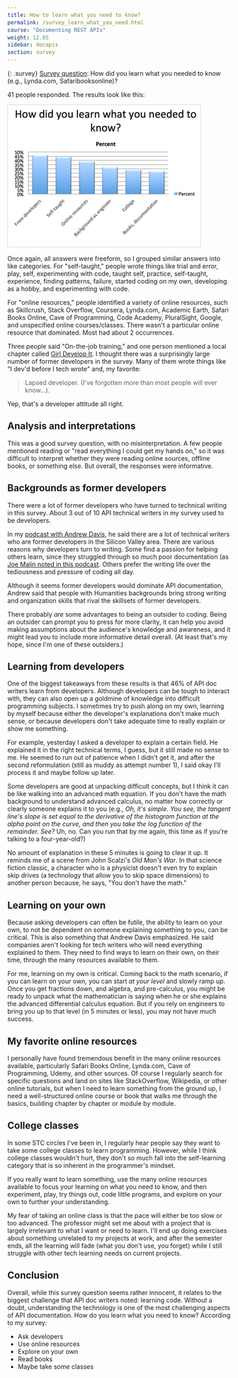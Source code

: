 ```yaml
---
title: How to learn what you need to know?
permalink: /survey_learn_what_you_need.html
course: "Documenting REST APIs"
weight: 12.85
sidebar: docapis
section: survey
---
```


{: .survey}
[Survey question](survey_introduction): How did you learn what you needed to know (e.g., Lynda.com, Safaribooksonline)?

41 people responded. The results look like this:

![howlearn2](/images/howlearn2.png)

Once again, all answers were freeform, so I grouped similar answers into like categories. For "self-taught," people wrote things like trial and error, play, self, experimenting with code, taught self, practice, self-taught, experience, finding patterns, failure, started coding on my own, developing as a hobby, and experimenting with code.

For "online resources," people identified a variety of online resources, such as Skillcrush, Stack Overflow, Coursera, Lynda.com, Academic Earth, Safari Books Online, Cave of Programming, Code Academy, PluralSight, Google, and unspecified online courses/classes. There wasn't a particular online resource that dominated. Most had about 2 occurrences.

Three people said "On-the-job training," and one person mentioned a local chapter called [Girl Develop It](http://www.girldevelopit.com/). I thought there was a surprisingly large number of former developers in the survey. Many of them wrote things like "I dev'd before I tech wrote" and, my favorite:

> Lapsed developer. (I've forgotten more than most people will ever know…).

Yep, that's a developer attitude all right.

## Analysis and interpretations

This was a good survey question, with no misinterpretation. A few people mentioned reading or "read everything I could get my hands on," so it was difficult to interpret whether they were reading online sources, offline books, or something else. But overall, the responses were informative.

## Backgrounds as former developers

There were a lot of former developers who have turned to technical writing in this survey. About 3 out of 10 API technical writers in my survey used to be developers.

In my [podcast with Andrew Davis](http://idratherbewriting.com/2014/12/17/getting-a-job-in-api-documentation-podcast-with-andrew-davis/), he said there are a lot of technical writers who are former developers in the Silicon Valley area. There are various reasons why developers turn to writing. Some find a passion for helping others learn, since they struggled through so much poor documentation (as [Joe Malin noted in this podcast](http://idratherbewriting.com/2014/12/22/learning-how-developers-think-and-other-api-doc-insights-podcast-with-joe-malin/). Others prefer the writing life over the tediousness and pressure of coding all day.

Although it seems former developers would dominate API documentation, Andrew said that people with Humanities backgrounds bring strong writing and organization skills that rival the skillsets of former developers.

There probably _are_ some advantages to being an outsider to coding. Being an outsider can prompt you to press for more clarity, it can help you avoid making assumptions about the audience's knowledge and awareness, and it might lead you to include more informative detail overall. (At least that's my hope, since I'm one of these outsiders.)

## Learning from developers

One of the biggest takeaways from these results is that 46% of API doc writers learn from developers. Although developers can be tough to interact with, they can also open up a goldmine of knowledge into difficult programming subjects. I sometimes try to push along on my own, learning by myself because either the developer's explanations don't make much sense, or because developers don't take adequate time to really explain or show me something.

For example, yesterday I asked a developer to explain a certain field. He explained it in the right technical terms, I guess, but it still made no sense to me. He seemed to run out of patience when I didn't get it, and after the second reformulation (still as muddy as attempt number 1), I said okay I'll process it and maybe follow up later.

Some developers are good at unpacking difficult concepts, but I think it can be like walking into an advanced math equation. If you don't have the math background to understand advanced calculus, no matter how correctly or clearly someone explains it to you (e.g., _Oh, it's simple. You see, the tangent line's slope is set equal to the derivative of the histogram function at the alpha point on the curve, and then you take the log function of the remainder. See?_ Uh, no. Can you run that by me again, this time as if you're talking to a four-year-old?)

No amount of explanation in these 5 minutes is going to clear it up. It reminds me of a scene from John Scalzi's _Old Man's War_. In that science fiction classic, a character who is a physicist doesn't even try to explain skip drives (a technology that allow you to skip space dimensions) to another person because, he says, "You don't have the math."

## Learning on your own

Because asking developers can often be futile, the ability to learn on your own, to not be dependent on someone explaining something to you, can be critical. This is also something that Andrew Davis emphasized. He said companies aren't looking for tech writers who will need everything explained to them. They need to find ways to learn on their own, on their time, through the many resources available to them.

For me, learning on my own is critical. Coming back to the math scenario, if you can learn on your own, you can start _at your level_ and slowly ramp up. Once you get fractions down, and algebra, and pre-calculus, you might be ready to unpack what the mathematician is saying when he or she explains the advanced differential calculus equation. But if you rely on engineers to bring you up to that level (in 5 minutes or less), you may not have much success.

## My favorite online resources

I personally have found tremendous benefit in the many online resources available, particularly Safari Books Online, Lynda.com, Cave of Programming, Udemy, and other sources. Of course I regularly search for specific questions and land on sites like StackOverflow, Wikipedia, or other online tutorials, but when I need to learn something from the ground up, I need a well-structured online course or book that walks me through the basics, building chapter by chapter or module by module.

## College classes

In some STC circles I've been in, I regularly hear people say they want to take some college classes to learn programming. However, while I think college classes wouldn't hurt, they don't so much fall into the self-learning category that is so inherent in the programmer's mindset.

If you really want to learn something, use the many online resources available to focus your learning on what you need to know, and then experiment, play, try things out, code little programs, and explore on your own to further your understanding.

My fear of taking an online class is that the pace will either be too slow or too advanced. The professor might set me about with a project that is largely irrelevant to what I want or need to learn. I'll end up doing exercises about something unrelated to my projects at work, and after the semester ends, all the learning will fade (what you don't use, you forget) while I still struggle with other tech learning needs on current projects.

## Conclusion

Overall, while this survey question seems rather innocent, it relates to the biggest challenge that API doc writers noted: learning code. Without a doubt, understanding the technology is one of the most challenging aspects of API documentation. How do you learn what you need to know? According to my survey:  
- Ask developers  
- Use online resources  
- Explore on your own  
- Read books  
- Maybe take some classes
